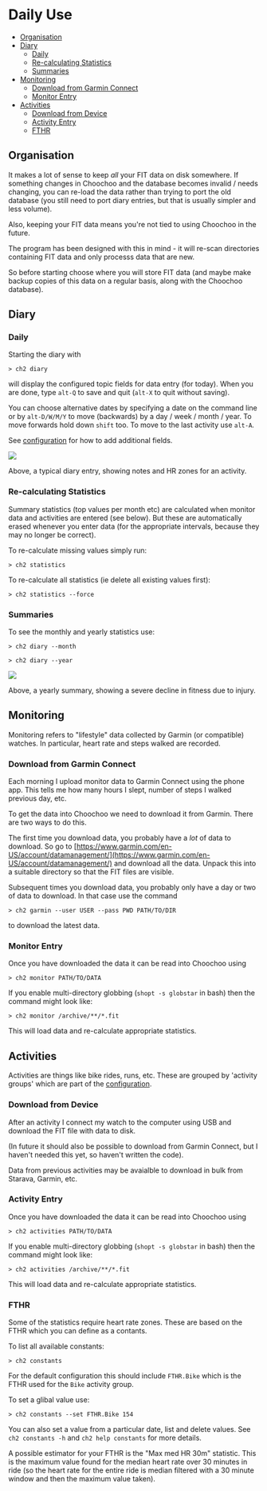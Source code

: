 
# Daily Use

* [Organisation](#organisation)
* [Diary](#diary)
  * [Daily](#daily)
  * [Re-calculating Statistics](#re-calculating-statistics)
  * [Summaries](#summaries)
* [Monitoring](#monitoring)
  * [Download from Garmin Connect](#download-from-garmin-connect)
  * [Monitor Entry](#monitor-entry)
* [Activities](#activities)
  * [Download from Device](#download-from-device)
  * [Activity Entry](#activity-entry)
  * [FTHR](#fthr)

## Organisation

It makes a lot of sense to keep *all* your FIT data on disk somewhere.
If something changes in Choochoo and the database becomes invalid /
needs changing, you can re-load the data rather than trying to port
the old database (you still need to port diary entries, but that is
usually simpler and less volume).

Also, keeping your FIT data means you're not tied to using Choochoo in
the future.

The program has been designed with this in mind - it will re-scan
directories containing FIT data and only processs data that are new.

So before starting choose where you will store FIT data (and maybe
make backup copies of this data on a regular basis, along with the
Choochoo database).

## Diary

### Daily

Starting the diary with

    > ch2 diary

will display the configured topic fields for data entry (for today).
When you are done, type `alt-Q` to save and quit (`alt-X` to quit
without saving).

You can choose alternative dates by specifying a date on the command
line or by `alt-D/W/M/Y` to move (backwards) by a day / week / month /
year.  To move forwards hold down `shift` too.  To move to the last
activity use `alt-A`.

See [configuration](configuration) for how to add additional fields.

![](diary.png)

Above, a typical diary entry, showing notes and HR zones for an
activity.

### Re-calculating Statistics

Summary statistics (top values per month etc) are calculated when
monitor data and activities are entered (see below).  But these are
automatically erased whenever you enter data (for the appropriate
intervals, because they may no longer be correct).

To re-calculate missing values simply run:

    > ch2 statistics

To re-calculate all statistics (ie delete all existing values first):

    > ch2 statistics --force

### Summaries

To see the monthly and yearly statistics use:

    > ch2 diary --month

    > ch2 diary --year

![](diary-year.png)

Above, a yearly summary, showing a severe decline in fitness due to
injury.

## Monitoring

Monitoring refers to "lifestyle" data collected by Garmin (or
compatible) watches.  In particular, heart rate and steps walked are
recorded.

### Download from Garmin Connect

Each morning I upload monitor data to Garmin Connect using the phone
app.  This tells me how many hours I slept, number of steps I walked
previous day, etc.

To get the data into Choochoo we need to download it from Garmin.
There are two ways to do this.

The first time you download data, you probably have a *lot* of data to
download.  So go to
[https://www.garmin.com/en-US/account/datamanagement/](https://www.garmin.com/en-US/account/datamanagement/)
and download all the data.  Unpack this into a suitable directory so
that the FIT files are visible.

Subsequent times you download data, you probably only have a day or
two of data to download.  In that case use the command

    > ch2 garmin --user USER --pass PWD PATH/TO/DIR

to download the latest data.

### Monitor Entry

Once you have downloaded the data it can be read into Choochoo using

    > ch2 monitor PATH/TO/DATA

If you enable multi-directory globbing (`shopt -s globstar` in bash)
then the command might look like:

    > ch2 monitor /archive/**/*.fit

This will load data and re-calculate appropriate statistics.

## Activities

Activities are things like bike rides, runs, etc.  These are grouped
by 'activity groups' which are part of the
[configuration](configuration).

### Download from Device

After an activity I connect my watch to the computer using USB and
download the FIT file with data to disk.

(In future it should also be possible to download from Garmin Connect,
but I haven't needed this yet, so haven't written the code).

Data from previous activities may be avaialble to download in bulk
from Starava, Garmin, etc.

### Activity Entry

Once you have downloaded the data it can be read into Choochoo using

    > ch2 activities PATH/TO/DATA

If you enable multi-directory globbing (`shopt -s globstar` in bash)
then the command might look like:

    > ch2 activities /archive/**/*.fit

This will load data and re-calculate appropriate statistics.

### FTHR

Some of the statistics require heart rate zones.  These are based on
the FTHR which you can define as a contants.

To list all available constants:

    > ch2 constants

For the default configuration this should include `FTHR.Bike` which is
the FTHR used for the `Bike` activity group.

To set a glibal value use:

    > ch2 constants --set FTHR.Bike 154

You can also set a value from a particular date, list and delete
values.  See `ch2 constants -h` and `ch2 help constants` for more
details.

A possible estimator for your FTHR is the "Max med HR 30m" statistic.
This is the maximum value found for the median heart rate over 30
minutes in ride (so the heart rate for the entire ride is median
filtered with a 30 minute window and then the maximum value taken).
